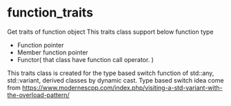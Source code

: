 # function_traits
 Get traits of function object
 This traits class support below function type
  * Function pointer
  * Member function pointer
  * Functor( that class have function call operator. )

 This traits class is created for the type based switch function of std::any, std::variant, derived classes by dynamic cast.
 Type based switch idea come from https://www.modernescpp.com/index.php/visiting-a-std-variant-with-the-overload-pattern/
 